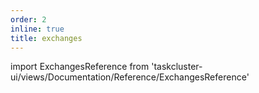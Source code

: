 ```yaml
---
order: 2
inline: true
title: exchanges
---
```


import ExchangesReference from 'taskcluster-ui/views/Documentation/Reference/ExchangesReference'

<ExchangesReference serviceName="auth" apiVersion="v1" />

